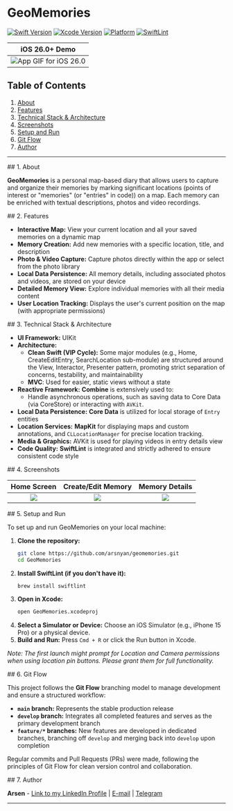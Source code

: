 # GeoMemories

[![Swift Version](https://img.shields.io/badge/Swift-6.2-orange.svg)](https://swift.org)
[![Xcode Version](https://img.shields.io/badge/Xcode-26%20beta-blue)](https://developer.apple.com/xcode/)
[![Platform](https://img.shields.io/badge/Platform-iOS%2016.0%2B-lightgrey.svg)](https://developer.apple.com/ios/)
[![SwiftLint](https://img.shields.io/badge/SwiftLint-enabled-brightgreen.svg)](https://github.com/realm/SwiftLint)

| iOS 26.0+ Demo |
| :---------: |
![App GIF for iOS 26.0](https://github.com/arsnyan/geomemories/blob/main/Demonstration%20iOS%2026.gif) |

## Table of Contents
1.  [About](#about)
2.  [Features](#features)
3.  [Technical Stack & Architecture](#technical-stack--architecture)
4.  [Screenshots](#screenshots)
5.  [Setup and Run](#setup-and-run)
7.  [Git Flow](#git-flow)
9.  [Author](#author)

---

<a name="about"></a>## 1. About

**GeoMemories** is a personal map-based diary that allows users to capture and organize their memories by marking significant locations (points of interest or "memories" (or "entries" in code)) on a map. Each memory can be enriched with textual descriptions, photos and video recordings.

<a name="features"></a>## 2. Features

*   **Interactive Map:** View your current location and all your saved memories on a dynamic map
*   **Memory Creation:** Add new memories with a specific location, title, and description
*   **Photo & Video Capture:** Capture photos directly within the app or select from the photo library
*   **Local Data Persistence:** All memory details, including associated photos and videos, are stored on your device
*   **Detailed Memory View:** Explore individual memories with all their media content
*   **User Location Tracking:** Displays the user's current position on the map (with appropriate permissions)

<a name="technical-stack--architecture"></a>## 3. Technical Stack & Architecture

*   **UI Framework:** UIKit
*   **Architecture:**
    *   **Clean Swift (VIP Cycle):** Some major modules (e.g., Home, CreateEditEntry, SearchLocation sub-module) are structured around the View, Interactor, Presenter pattern, promoting strict separation of concerns, testability, and maintainability
    *   **MVC**: Used for easier, static views without a state
*   **Reactive Framework:** **Combine** is extensively used to:
    *   Handle asynchronous operations, such as saving data to Core Data (via CoreStore) or interacting with `AVKit`.
*   **Local Data Persistence:** **Core Data** is utilized for local storage of `Entry` entities
*   **Location Services:** **MapKit** for displaying maps and custom annotations, and `CLLocationManager` for precise location tracking.
*   **Media & Graphics:** AVKit is used for playing videos in entry details view
*   **Code Quality:** **SwiftLint** is integrated and strictly adhered to ensure consistent code style

<a name="screenshots"></a>## 4. Screenshots

| Home Screen | Create/Edit Memory | Memory Details |
| :---------: | :----------------: | :------------: |
| ![](/Screenshots/HomeScreen.png) | ![](/Screenshots/EditScreen.png) | ![](/Screenshots/DetailsScreen.png) |

<a name="setup-and-run"></a>## 5. Setup and Run

To set up and run GeoMemories on your local machine:

1.  **Clone the repository:**
    ```bash
    git clone https://github.com/arsnyan/geomemories.git
    cd GeoMemories
    ```
2.  **Install SwiftLint (if you don't have it):**
    ```bash
    brew install swiftlint
    ```
3.  **Open in Xcode:**
    ```bash
    open GeoMemories.xcodeproj
    ```
4.  **Select a Simulator or Device:** Choose an iOS Simulator (e.g., iPhone 15 Pro) or a physical device.
5.  **Build and Run:** Press `Cmd + R` or click the Run button in Xcode.

*Note: The first launch might prompt for Location and Camera permissions when using location pin buttons. Please grant them for full functionality.*

<a name="git-flow"></a>## 6. Git Flow

This project follows the **Git Flow** branching model to manage development and ensure a structured workflow:

*   **`main` branch:** Represents the stable production release
*   **`develop` branch:** Integrates all completed features and serves as the primary development branch
*   **`feature/*` branches:** New features are developed in dedicated branches, branching off `develop` and merging back into `develop` upon completion

Regular commits and Pull Requests (PRs) were made, following the principles of Git Flow for clean version control and collaboration.

<a name="author"></a>## 7. Author

**Arsen** - [Link to my LinkedIn Profile](https://www.linkedin.com/in/arsnyan/) | [E-mail](mailto:arsnyan.dev@gmail.com) | [Telegram](https://www.t.me/arsnyan)

---
